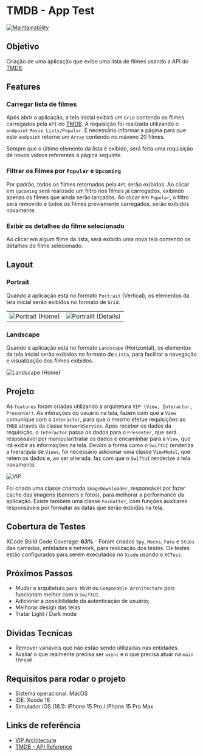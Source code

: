 # TMDB - App Test
[![Maintainability](https://api.codeclimate.com/v1/badges/0784475a37d4ecfd5f59/maintainability)](https://codeclimate.com/github/helbertgs/TMDB/maintainability)

## Objetivo
Criação de uma aplicação que exibe uma lista de filmes usando a API do [TMDB]().

## Features
### Carregar lista de filmes
Após abrir a aplicação, a tela inicial exibirá um `Grid` contendo os filmes carregados pela `API` do [TMDB](). A requisição foi realizada utilizando o `endpoint` `Movie Lists/Popular`. É necessário informar a página para que este `endpoint` retorne um `Array` contendo no máximo 20 filmes.

Sempre que o último elemento da lista é exibido, será feita uma requisição de novos vídeos referentes a página seguinte.

### Filtrar os filmes por `Popular` e `Upcoming`
Por padrão, todos os filmes retornados pela `API` serão exibidos. Ao clicar em `Upcoming` será realizado um filtro nos filmes já carregados, exibindo apenas os filmes que ainda serão lançados. Ao clicar em `Popular`, o filtro será removido e todos os filmes previamente carregados, serão exibidos novamente.

### Exibir os detalhes do filme selecionado
Ao clicar em algum filme da lista, será exibido uma nova tela contendo os detalhes do filme selecionado.

## Layout
### Portrait
Quando a aplicação está no formato `Portrait` (Vertical), os elementos da tela inicial serão exibidos no formato de `Grid`.

|  |  |
| :--------: | :-------: |
| ![Portrait (Home)](https://github.com/user-attachments/assets/194904e5-988f-4ba2-9f18-b4d49a708361) | ![Portrailt (Details)](https://github.com/user-attachments/assets/a5f44629-df26-4f87-afa9-53c68a730532) |

### Landscape
Quando a aplicação está no formato `Landscape` (Horizontal), os elementos da tela inicial serão exibidos no formato de `Lista`, para facilitar a navegação e visualização dos filmes exibidos.

![Landscape (Home)](https://github.com/user-attachments/assets/6cf2f617-b571-48b1-958b-7006c3491c23)

## Projeto
As `features` foram criadas utilizando a arquitetura `VIP (View, Interactor, Presenter)`. As interações do usuário na tela, fazem com que a `View` comunique com o `Interactor`, para que o mesmo efetue requisições ao `TMDB` através da classe `NetworkService`. Após receber os dados da requisição, o `Interactor` passa os dados para o `Presenter`, que será responsável por manipular/tratar os dados e encaminhar para a `View`, que irá exibir as informações na tela. Devido a forma como o `SwiftUI` renderiza a hierarquia de `Views`, foi necessário adicionar uma classe `ViewModel`, que retem os dados e, ao ser alterada, faz com que o `SwiftUI` renderize a tela novamente.

![VIP](https://github.com/user-attachments/assets/5346ea72-16b6-48d1-8872-b1ec79883425)

Foi criada uma classe chamada `ImageDownloader`, responsável por fazer cache das imagens (banners e fotos), para melhorar a performance da aplicação. Existe também uma classe `Formatter`, com funções auxiliares responsáveis por formatar as datas que serão exibidas na tela.

## Cobertura de Testes
XCode Build Code Coverage: **63%** - Foram criados `Spy`, `Mocks`, `Fake` e `Stubs` das camadas, entidades e network, para realização dos testes. Os testes estão configurados para serem executados no `Xcode` usando o `XCTest`.

## Próximos Passos
- Mudar a arquitetura `para MVVM` ou `Composable Architecture` pois funcionam melhor com o `SwiftUI`.
- Adicionar a possibilidade da autenticação de usuário;
- Melhorar design das telas
- Tratar Light / Dark mode

## Dividas Tecnicas
- Remover variáveis que não estão sendo utilizadas nas entidades.
- Avaliar o que realmente precisa ser `async` e o que precisa atuar na `main thread`

## Requisitos para rodar o projeto
- Sistema operacional: MacOS
- IDE: Xcode 16
- Simulador iOS (18.1): iPhone 15 Pro / iPhone 15 Pro Max

## Links de referência
- [VIP Architecture](https://medium.com/@aldo.vernando/vip-clean-architecture-in-swiftui-51673a01d24e)
- [TMDB - API Reference](https://developer.themoviedb.org/reference/intro/getting-started)
